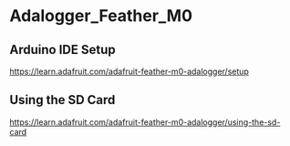 # Adalogger_Feather_M0
## Arduino IDE Setup
https://learn.adafruit.com/adafruit-feather-m0-adalogger/setup
## Using the SD Card
https://learn.adafruit.com/adafruit-feather-m0-adalogger/using-the-sd-card
